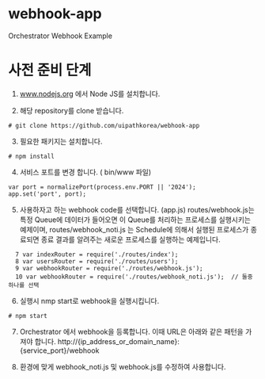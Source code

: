 # webhook-app
Orchestrator Webhook Example 

# 사전 준비 단계 
1. www.nodejs.org 에서 Node JS를 설치합니다.

2. 해당 repository를 clone 받습니다. 
```
# git clone https://github.com/uipathkorea/webhook-app 
```
3. 필요한 패키지는 설치합니다. 
```
# npm install 
```
4. 서비스 포트를 변경 합니다. ( bin/www 파일) 
```
var port = normalizePort(process.env.PORT || '2024');
app.set('port', port);
```
5. 사용하자고 하는 webhook code를 선택합니다. (app.js) 
routes/webhook.js는 특정 Queue에 데이터가 들어오면 이 Queue를 처리하는 프로세스를 실행시키는 예제이며, 
routes/webhook_noti.js 는 Schedule에 의해서 실행된 프로세스가 종료되면 종료 결과를 알려주는 새로운 프로세스를 실행하는 예제입니다. 
```
  7 var indexRouter = require('./routes/index');
  8 var usersRouter = require('./routes/users');
  9 var webhookRouter = require('./routes/webhook.js');  
  10 var webhookRouter = require('./routes/webhook_noti.js');  // 둘중 하나를 선택 
```
6. 실행시 nmp start로 webhook을 실행시킵니다.
```
# npm start 
```

7. Orchestrator 에서 webhook을 등록합니다. 이때 URL은 아래와 같은 패턴을 가져야 합니다. 
http://{ip_address_or_domain_name}:{service_port}/webhook 

8. 환경에 맞게 webhook_noti.js 및 webhook.js를 수정하여 사용합니다. 

